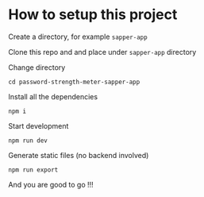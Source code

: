 # How to setup this project

Create a directory, for example `sapper-app`

Clone this repo and and place under `sapper-app` directory

Change directory 
```
cd password-strength-meter-sapper-app
```

Install all the dependencies
```
npm i
```

Start development
```
npm run dev
```

Generate static files (no backend involved)
```
npm run export
```

And you are good to go !!!
